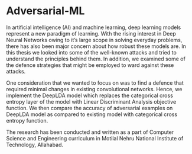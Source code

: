 # Adversarial-ML

In artificial intelligence (AI) and machine learning, deep learning models represent a new paradigm of learning. With the rising interest in Deep Neural Networks owing to it’s large scope in solving everyday problems, there has also been major concern about how robust these models are. In this thesis we looked into some of the well-known attacks and tried to understand the principles behind them. In addition, we examined some of the defence strategies that might be employed to ward against these attacks.

One consideration that we wanted to focus on was to find a defence that required minimal changes in existing convolutional networks. Hence, we implement the DeepLDA model which replaces the categorical cross entropy layer of the model with Linear Discriminant Analysis objective function. We then compare the accuracy of adversarial examples on DeepLDA model as compared to existing model with categorical cross entropy function.

The research has been conducted and written as a part of Computer Science and Engineering curriculum in Motilal Nehru National Institute of Technology, Allahabad.
